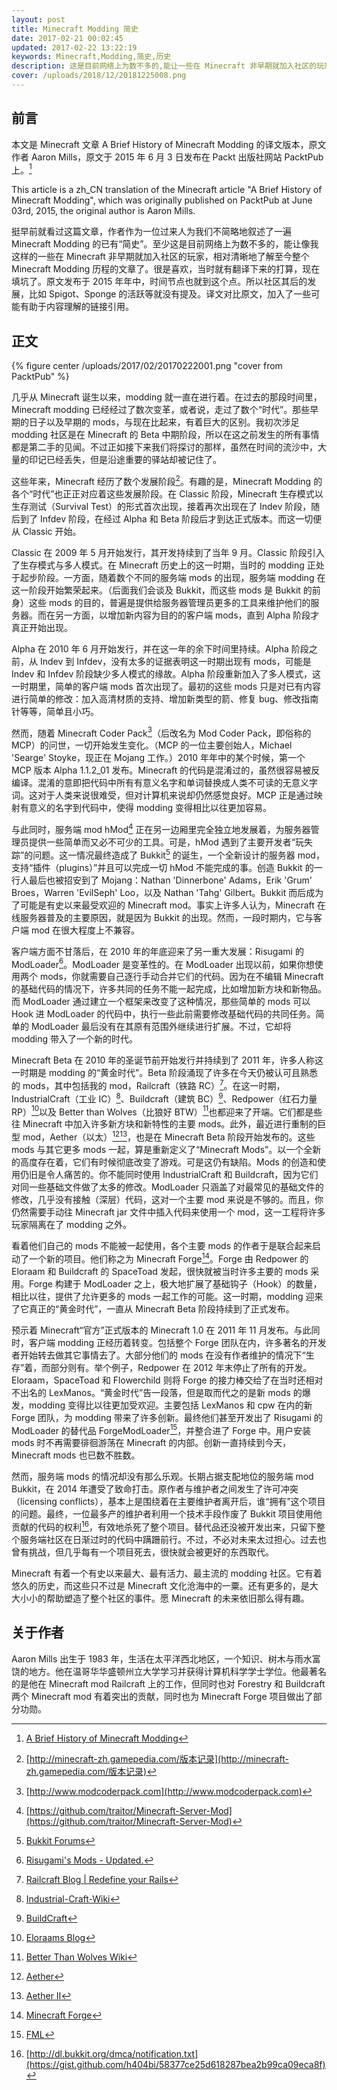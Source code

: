 ```yaml
---
layout: post
title: Minecraft Modding 简史
date: 2017-02-21 00:02:45
updated: 2017-02-22 13:22:19
keywords: Minecraft,Modding,简史,历史
description: 这是目前网络上为数不多的,能让一些在 Minecraft 非早期就加入社区的玩家,相对清晰地了解至今整个 Minecraft Modding 历程的文章
cover: /uploads/2018/12/20181225008.png
---
```


## 前言

本文是 Minecraft 文章 A Brief History of Minecraft Modding 的译文版本，原文作者 Aaron Mills，原文于 2015 年 6 月 3 日发布在 Packt 出版社网站 PacktPub 上。[^1]

This article is a zh_CN translation of the Minecraft article "A Brief History of Minecraft Modding", which was originally published on PacktPub at June 03rd, 2015, the original author is Aaron Mills.

挺早前就看过这篇文章，作者作为一位过来人为我们不简略地叙述了一遍 Minecraft Modding 的已有“简史”。至少这是目前网络上为数不多的，能让像我这样的一些在 Minecraft 非早期就加入社区的玩家，相对清晰地了解至今整个 Minecraft Modding 历程的文章了。很是喜欢，当时就有翻译下来的打算，现在填坑了。原文发布于 2015 年年中，时间节点也就到这个点。所以社区其后的发展，比如 Spigot、Sponge 的活跃等就没有提及。译文对比原文，加入了一些可能有助于内容理解的链接引用。

## 正文

{% figure center /uploads/2017/02/20170222001.png "cover from PacktPub" %}

几乎从 Minecraft 诞生以来，modding 就一直在进行着。在过去的那段时间里，Minecraft modding 已经经过了数次变革，或者说，走过了数个“时代”。那些早期的日子以及早期的 mods，与现在比起来，有着巨大的区别。我初次涉足 modding 社区是在 Minecraft 的 Beta 中期阶段，所以在这之前发生的所有事情都是第二手的见闻。不过正如接下来我们将探讨的那样，虽然在时间的流沙中，大量的印记已经丢失，但是沿途重要的驿站却被记住了。

这些年来，Minecraft 经历了数个发展阶段[^2]。有趣的是，Minecraft Modding 的各个“时代”也正正对应着这些发展阶段。在 Classic 阶段，Minecraft 生存模式以生存测试（Survival Test）的形式首次出现，接着再次出现在了 Indev 阶段，随后到了 Infdev 阶段，在经过 Alpha 和 Beta 阶段后才到达正式版本。而这一切便从 Classic 开始。

Classic 在 2009 年 5 月开始发行，其开发持续到了当年 9 月。Classic 阶段引入了生存模式与多人模式。在 Minecraft 历史上的这一时期，当时的 modding 正处于起步阶段。一方面，随着数个不同的服务端 mods 的出现，服务端 modding 在这一阶段开始繁荣起来。（后面我们会谈及 Bukkit，而这些 mods 是 Bukkit 的前身）这些 mods 的目的，普遍是提供给服务器管理员更多的工具来维护他们的服务器。而在另一方面，以增加新内容为目的的客户端 mods，直到 Alpha 阶段才真正开始出现。

Alpha 在 2010 年 6 月开始发行，并在这一年的余下时间里持续。Alpha 阶段之前，从 Indev 到 Infdev，没有太多的证据表明这一时期出现有 mods，可能是 Indev 和 Infdev 阶段缺少多人模式的缘故。Alpha 阶段重新加入了多人模式，这一时期里，简单的客户端 mods 首次出现了。最初的这些 mods 只是对已有内容进行简单的修改：加入高清材质的支持、增加新类型的箭、修复 bug、修改指南针等等，简单且小巧。

然而，随着 Minecraft Coder Pack[^3]（后改名为 Mod Coder Pack，即俗称的 MCP）的问世，一切开始发生变化。（MCP 的一位主要创始人，Michael 'Searge' Stoyke，现正在 Mojang 工作。）2010 年年中的某个时候，第一个 MCP 版本 Alpha 1.1.2_01 发布。Minecraft 的代码是混淆过的，虽然很容易被反编译。混淆的意即把代码中所有有意义名字和单词替换成人类不可读的无意义字词。这对于人类来说很难受，但对计算机来说却仍然感觉良好。MCP 正是通过映射有意义的名字到代码中，使得 modding 变得相比以往更加容易。

与此同时，服务端 mod hMod[^4] 正在另一边厢里完全独立地发展着，为服务器管理员提供一些简单而又必不可少的工具。可是，hMod 遇到了主要开发者“玩失踪”的问题。这一情况最终造成了 Bukkit[^5] 的诞生，一个全新设计的服务器 mod，支持“插件（plugins）”并且可以完成一切 hMod 不能完成的事。创造 Bukkit 的一行人最后也被招安到了 Mojang：Nathan 'Dinnerbone' Adams，Erik 'Grum' Broes，Warren 'EvilSeph' Loo，以及 Nathan 'Tahg' Gilbert。Bukkit 而后成为了可能是有史以来最受欢迎的 Minecraft mod。事实上许多人认为，Minecraft 在线服务器普及的主要原因，就是因为 Bukkit 的出现。然而，一段时期内，它与客户端 mod 在很大程度上不兼容。

客户端方面不甘落后，在 2010 年的年底迎来了另一重大发展：Risugami 的 ModLoader[^6]。ModLoader 是变革性的。在 ModLoader 出现以前，如果你想使用两个 mods，你就需要自己逐行手动合并它们的代码。因为在不编辑 Minecraft 的基础代码的情况下，许多共同的任务不能一起完成，比如增加新方块和新物品。而 ModLoader 通过建立一个框架来改变了这种情况，那些简单的 mods 可以 Hook 进 ModLoader 的代码中，执行一些此前需要修改基础代码的共同任务。简单的 ModLoader 最后没有在其原有范围外继续进行扩展。不过，它却将 modding 带入了一个新的时代。

Minecraft Beta 在 2010 年的圣诞节前开始发行并持续到了 2011 年，许多人称这一时期是 modding 的“黄金时代”。Beta 阶段涌现了许多在今天仍被认可且熟悉的 mods，其中包括我的 mod，Railcraft（铁路 RC）[^7]。在这一时期，IndustrialCraft（工业 IC）[^8]、Buildcraft（建筑 BC）[^9]、Redpower（红石力量 RP）[^10]以及 Better than Wolves（比狼好 BTW）[^11]也都迎来了开端。它们都是些往 Minecraft 中加入许多新方块和新特性的主要 mods。此外，最近进行重制的巨型 mod，Aether（以太）[^12][^13]，也是在 Minecraft Beta 阶段开始发布的。这些 mods 与其它更多 mods 一起，算是重新定义了“Minecraft Mods”。以一个全新的高度存在着，它们有时候彻底改变了游戏。可是这仍有缺陷。Mods 的创造和使用仍旧是令人痛苦的。你不能同时使用 IndustrialCraft 和 Buildcraft，因为它们对同一些基础文件做了太多的修改。ModLoader 只涵盖了对最常见的基础文件的修改，几乎没有接触（深层）代码，这对一个主要 mod 来说是不够的。而且，你仍然需要手动往 Minecraft jar 文件中插入代码来使用一个 mod，这一工程将许多玩家隔离在了 modding 之外。

看着他们自己的 mods 不能被一起使用，各个主要 mods 的作者于是联合起来启动了一个新的项目。他们称之为 Minecraft Forge[^14]。Forge 由 Redpower 的 Eloraam 和 Buildcraft 的 SpaceToad 发起，很快就被当时许多主要的 mods 采用。Forge 构建于 ModLoader 之上，极大地扩展了基础钩子（Hook）的数量，相比以往，提供了允许更多的 mods 一起工作的可能。这一时期，modding 迎来了它真正的“黄金时代”，一直从 Minecraft Beta 阶段持续到了正式发布。

预示着 Minecraft“官方”正式版本的 Minecraft 1.0 在 2011 年 11 月发布。与此同时，客户端 modding 正经历着转变。包括整个 Forge 团队在内，许多著名的开发者开始转去做其它事情去了。大部分他们的 mods 在没有作者维护的情况下“生存”着，而部分则有。举个例子，Redpower 在 2012 年末停止了所有的开发。Eloraam，SpaceToad 和 Flowerchild 则将 Forge 的接力棒交给了在当时还相对不出名的 LexManos。“黄金时代”告一段落，但是取而代之的是新 mods 的爆发，modding 变得比以往更加受欢迎。主要包括 LexManos 和 cpw 在内的新 Forge 团队，为 modding 带来了许多创新。最终他们甚至开发出了 Risugami 的 ModLoader 的替代品 ForgeModLoader[^15]，并整合进了 Forge 中。用户安装 mods 时不再需要徘徊游荡在 Minecraft 的内部。创新一直持续到今天，Minecraft mods 也已数不胜数。

然而，服务端 mods 的情况却没有那么乐观。长期占据支配地位的服务端 mod Bukkit，在 2014 年遭受了致命打击。原作者与维护者之间发生了许可冲突（licensing conflicts），基本上是围绕着在主要维护者离开后，谁“拥有”这个项目的问题。最终，一位最多产的维护者利用一个技术手段作废了 Bukkit 项目使用他贡献的代码的权利[^16]，有效地杀死了整个项目。替代品还没被开发出来，只留下整个服务端社区在日渐过时的代码中蹒跚前行。不过，不必对未来太过担心。过去也曾有挑战，但几乎每有一个项目死去，很快就会被更好的东西取代。

Minecraft 有着一个有史以来最大、最有活力、最主流的 modding 社区。它有着悠久的历史，而这些只不过是 Minecraft 文化沧海中的一粟。还有更多的，是大大小小的帮助塑造了整个社区的事件。愿 Minecraft 的未来依旧那么得有趣。

## 关于作者

Aaron Mills 出生于 1983 年，生活在太平洋西北地区，一个知识、树木与雨水富饶的地方。他在温哥华华盛顿州立大学学习并获得计算机科学学士学位。他最著名的是他在 Minecraft mod Railcraft 上的工作，但同时也对 Forestry 和 Buildcraft 两个 Minecraft mod 有着突出的贡献，同时也为 Minecraft Forge 项目做出了部分功勋。


[^1]: [A Brief History of Minecraft Modding](https://www.packtpub.com/books/content/brief-history-minecraft-modding)
[^2]: [http://minecraft-zh.gamepedia.com/版本记录](http://minecraft-zh.gamepedia.com/版本记录)
[^3]: [http://www.modcoderpack.com](http://www.modcoderpack.com)
[^4]: [https://github.com/traitor/Minecraft-Server-Mod](https://github.com/traitor/Minecraft-Server-Mod)
[^5]: [Bukkit Forums](https://bukkit.org)
[^6]: [Risugami's Mods - Updated.](http://www.minecraftforum.net/forums/mapping-and-modding/minecraft-mods/1272333-risugamis-mods-updated)
[^7]: [Railcraft Blog | Redefine your Rails](http://www.railcraft.info)
[^8]: [Industrial-Craft-Wiki](http://wiki.industrial-craft.net)
[^9]: [BuildCraft](https://www.mod-buildcraft.com)
[^10]: [Eloraams Blog](http://www.eloraam.com)
[^11]: [Better Than Wolves Wiki](www.sargunster.com/btw/index.php?title=Main_Page)
[^12]: [Aether](http://www.minecraftforum.net/forums/mapping-and-modding/minecraft-mods/1275355-1-7-3-aether-collaboration-mod-v1-02-new-mobs)
[^13]: [Aether II](http://www.minecraftforum.net/forums/mapping-and-modding/minecraft-mods/1289717-alpha-the-aether-ii-genesis-of-the-void-the)
[^14]: [Minecraft Forge](https://files.minecraftforge.net)
[^15]: [FML](https://github.com/MinecraftForge/FML)
[^16]: [http://dl.bukkit.org/dmca/notification.txt](https://gist.github.com/h404bi/58377ce25d618287bea2b99ca09eca8f)
